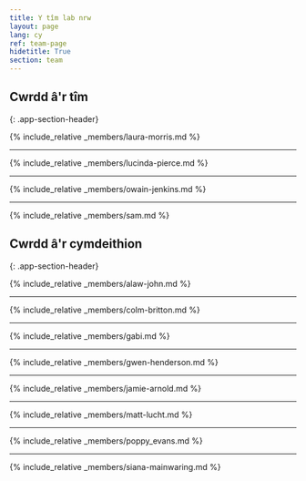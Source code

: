 ```yaml
---
title: Y tîm lab nrw
layout: page
lang: cy
ref: team-page
hidetitle: True
section: team
---
```


## Cwrdd â'r tîm
{: .app-section-header}

{% include_relative _members/laura-morris.md %}

---

{% include_relative _members/lucinda-pierce.md %}

---

{% include_relative _members/owain-jenkins.md %}

---

{% include_relative _members/sam.md %}


## Cwrdd â'r cymdeithion
{: .app-section-header}

{% include_relative _members/alaw-john.md %}

---

{% include_relative _members/colm-britton.md %}

---

{% include_relative _members/gabi.md %}

---

{% include_relative _members/gwen-henderson.md %}

---

{% include_relative _members/jamie-arnold.md %}

---

{% include_relative _members/matt-lucht.md %}

---

{% include_relative _members/poppy_evans.md %}

---

{% include_relative _members/siana-mainwaring.md %}
